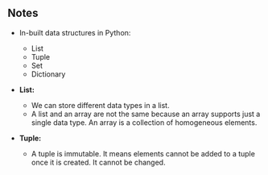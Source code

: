 ## Notes

- In-built data structures in Python:
    - List
    - Tuple
    - Set
    - Dictionary

- **List:** 
    - We can store different data types in a list.
    - A list and an array are not the same because an array supports just a single data type. An array is a collection of homogeneous elements.

- **Tuple:**
    - A tuple is immutable. It means elements cannot be added to a tuple once it is created. It cannot be changed. 

